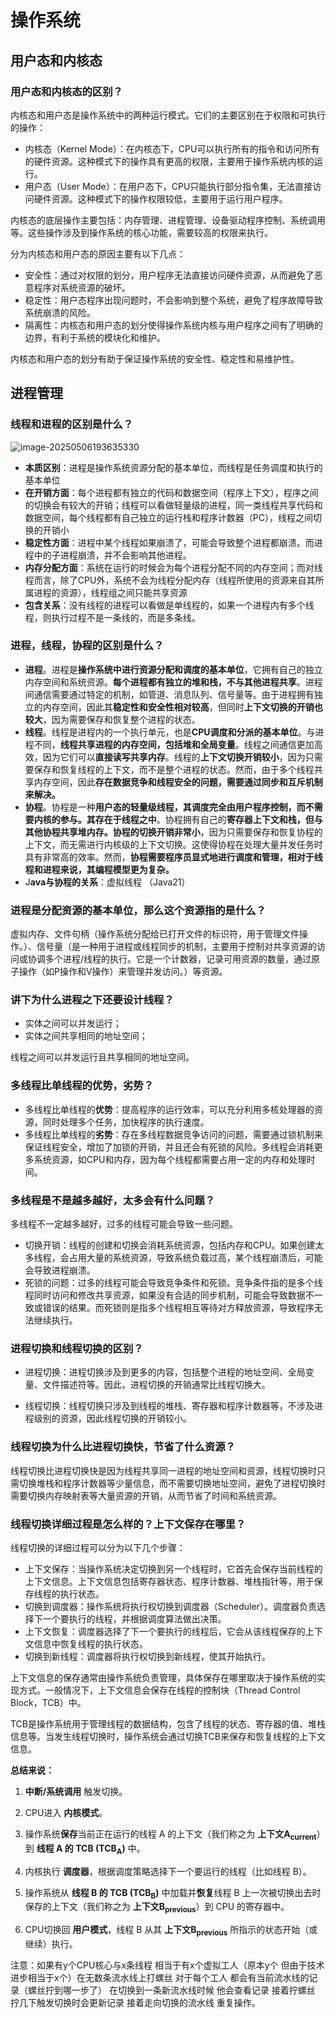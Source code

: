 # 操作系统

## 用户态和内核态

### 用户态和内核态的区别？

内核态和用户态是操作系统中的两种运行模式。它们的主要区别在于权限和可执行的操作：

- 内核态（Kernel Mode）：在内核态下，CPU可以执行所有的指令和访问所有的硬件资源。这种模式下的操作具有更高的权限，主要用于操作系统内核的运行。
- 用户态（User Mode）：在用户态下，CPU只能执行部分指令集，无法直接访问硬件资源。这种模式下的操作权限较低，主要用于运行用户程序。

内核态的底层操作主要包括：内存管理、进程管理、设备驱动程序控制、系统调用等。这些操作涉及到操作系统的核心功能，需要较高的权限来执行。

分为内核态和用户态的原因主要有以下几点：

- 安全性：通过对权限的划分，用户程序无法直接访问硬件资源，从而避免了恶意程序对系统资源的破坏。
- 稳定性：用户态程序出现问题时，不会影响到整个系统，避免了程序故障导致系统崩溃的风险。
- 隔离性：内核态和用户态的划分使得操作系统内核与用户程序之间有了明确的边界，有利于系统的模块化和维护。

内核态和用户态的划分有助于保证操作系统的安全性、稳定性和易维护性。

## 进程管理

### 线程和进程的区别是什么？

![image-20250506193635330](C:\Users\11965\Documents\八股\操作系统.assets\image-20250506193635330.png)

- **本质区别**：进程是操作系统资源分配的基本单位，而线程是任务调度和执行的基本单位
- **在开销方面**：每个进程都有独立的代码和数据空间（程序上下文），程序之间的切换会有较大的开销；线程可以看做轻量级的进程，同一类线程共享代码和数据空间，每个线程都有自己独立的运行栈和程序计数器（PC），线程之间切换的开销小
- **稳定性方面**：进程中某个线程如果崩溃了，可能会导致整个进程都崩溃。而进程中的子进程崩溃，并不会影响其他进程。
- **内存分配方面**：系统在运行的时候会为每个进程分配不同的内存空间；而对线程而言，除了CPU外，系统不会为线程分配内存（线程所使用的资源来自其所属进程的资源），线程组之间只能共享资源
- **包含关系**：没有线程的进程可以看做是单线程的，如果一个进程内有多个线程，则执行过程不是一条线的，而是多条线。

### 进程，线程，协程的区别是什么？

- **进程**。进程是**操作系统中进行资源分配和调度的基本单位**，它拥有自己的独立内存空间和系统资源。**每个进程都有独立的堆和栈，不与其他进程共享**。进程间通信需要通过特定的机制，如管道、消息队列、信号量等。由于进程拥有独立的内存空间，因此其**稳定性和安全性相对较高**，但同时**上下文切换的开销也较大**，因为需要保存和恢复整个进程的状态。
- **线程**。线程是进程内的一个执行单元，也是**CPU调度和分派的基本单位**。与进程不同，**线程共享进程的内存空间，包括堆和全局变量**。线程之间通信更加高效，因为它们可以**直接读写共享内存**。线程的**上下文切换开销较小**，因为只需要保存和恢复线程的上下文，而不是整个进程的状态。然而，由于多个线程共享内存空间，因此**存在数据竞争和线程安全的问题，需要通过同步和互斥机制来解决。**
- **协程**。协程是一种**用户态的轻量级线程，其调度完全由用户程序控制，而不需要内核的参与。其存在于线程之中**。协程拥有自己的**寄存器上下文和栈，但与其他协程共享堆内存。**协程的**切换开销非常小**，因为只需要保存和恢复协程的上下文，而无需进行内核级的上下文切换。这使得协程在处理大量并发任务时具有非常高的效率。然而，**协程需要程序员显式地进行调度和管理，相对于线程和进程来说，其编程模型更为复杂。**
- J**ava与协程的关系**：虚拟线程 （Java21）

### 进程是分配资源的基本单位，那么这个资源指的是什么？

虚拟内存、文件句柄（操作系统分配给已打开文件的标识符，用于管理文件操作。）、信号量（是一种用于进程或线程同步的机制，主要用于控制对共享资源的访问或协调多个进程/线程的执行。它是一个计数器，记录可用资源的数量，通过原子操作（如P操作和V操作）来管理并发访问。）等资源。

###  讲下为什么进程之下还要设计线程？

- 实体之间可以并发运行；
- 实体之间共享相同的地址空间；

线程之间可以并发运行且共享相同的地址空间。

### 多线程比单线程的优势，劣势？

- 多线程比单线程的**优势**：提高程序的运行效率，可以充分利用多核处理器的资源，同时处理多个任务，加快程序的执行速度。
- 多线程比单线程的**劣势**：存在多线程数据竞争访问的问题，需要通过锁机制来保证线程安全，增加了加锁的开销，并且还会有死锁的风险。多线程会消耗更多系统资源，如CPU和内存，因为每个线程都需要占用一定的内存和处理时间。

### 多线程是不是越多越好，太多会有什么问题？

多线程不一定越多越好，过多的线程可能会导致一些问题。

- 切换开销：线程的创建和切换会消耗系统资源，包括内存和CPU。如果创建太多线程，会占用大量的系统资源，导致系统负载过高，某个线程崩溃后，可能会导致进程崩溃。
- 死锁的问题：过多的线程可能会导致竞争条件和死锁。竞争条件指的是多个线程同时访问和修改共享资源，如果没有合适的同步机制，可能会导致数据不一致或错误的结果。而死锁则是指多个线程相互等待对方释放资源，导致程序无法继续执行。

### 进程切换和线程切换的区别？

- 进程切换：进程切换涉及到更多的内容，包括整个进程的地址空间、全局变量、文件描述符等。因此，进程切换的开销通常比线程切换大。

- 线程切换：线程切换只涉及到线程的堆栈、寄存器和程序计数器等，不涉及进程级别的资源，因此线程切换的开销较小。

### 线程切换为什么比进程切换快，节省了什么资源？

线程切换比进程切换快是因为线程共享同一进程的地址空间和资源，线程切换时只需切换堆栈和程序计数器等少量信息，而不需要切换地址空间，避免了进程切换时需要切换内存映射表等大量资源的开销，从而节省了时间和系统资源。

### 线程切换详细过程是怎么样的？上下文保存在哪里？

线程切换的详细过程可以分为以下几个步骤：

- 上下文保存：当操作系统决定切换到另一个线程时，它首先会保存当前线程的上下文信息。上下文信息包括寄存器状态、程序计数器、堆栈指针等，用于保存线程的执行状态。
- 切换到调度器：操作系统将执行权切换到调度器（Scheduler）。调度器负责选择下一个要执行的线程，并根据调度算法做出决策。
- 上下文恢复：调度器选择了下一个要执行的线程后，它会从该线程保存的上下文信息中恢复线程的执行状态。
- 切换到新线程：调度器将执行权切换到新线程，使其开始执行。

上下文信息的保存通常由操作系统负责管理，具体保存在哪里取决于操作系统的实现方式。一般情况下，上下文信息会保存在线程的控制块（Thread Control Block，TCB）中。

TCB是操作系统用于管理线程的数据结构，包含了线程的状态、寄存器的值、堆栈信息等。当发生线程切换时，操作系统会通过切换TCB来保存和恢复线程的上下文信息。

**总结来说：**

1. **中断/系统调用** 触发切换。

2. CPU进入 **内核模式**。

3. 操作系统**保存**当前正在运行的线程 A 的上下文（我们称之为 **上下文A<sub>current</sub>**）到 **线程 A 的 TCB (TCB<sub>A</sub>)** 中。

4. 内核执行 **调度器**，根据调度策略选择下一个要运行的线程（比如线程 B）。

5. 操作系统从 **线程 B 的 TCB (TCB<sub>B</sub>)** 中加载并**恢复**线程 B 上一次被切换出去时保存的上下文（我们称之为 **上下文B<sub>previous</sub>**）到 CPU 的寄存器中。

6. CPU切换回 **用户模式**，线程 B 从其 **上下文B<sub>previous</sub>** 所指示的状态开始（或继续）执行。

注意：如果有y个CPU核心与x条线程 相当于有x个虚拟工人（原本y个 但由于技术进步相当于x个）在无数条流水线上打螺丝 对于每个工人 都会有当前流水线的记录（螺丝拧到哪一步了） 在切换到一条新流水线时候 他会查看记录 接着拧螺丝 拧几下触发切换时会更新记录 接着走向切换的流水线 重复操作。